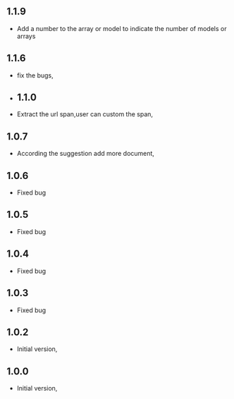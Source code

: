## 1.1.9

- Add a number to the array or model to indicate the number of models or arrays

## 1.1.6

- fix the bugs,

- ## 1.1.0

- Extract the url span,user can custom the span,

## 1.0.7

- According the suggestion add more document,

## 1.0.6

- Fixed bug

## 1.0.5

- Fixed bug

## 1.0.4

- Fixed bug

## 1.0.3

- Fixed bug

## 1.0.2

- Initial version,

## 1.0.0

- Initial version,